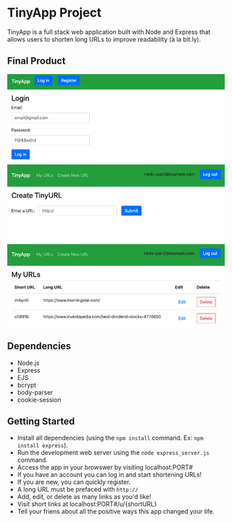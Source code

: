 # TinyApp Project

TinyApp is a full stack web application built with Node and Express that allows users to shorten long URLs to improve readability (à la bit.ly).

## Final Product

!["Log in Page."](https://github.com/mxrosenthal/tinyapp/blob/master/docs/wideLOGIN.png?raw=true)
!["Create a new TinyURL."](https://github.com/mxrosenthal/tinyapp/blob/master/docs/NewURL.png?raw=true)
!["Display the URLs you have saved."](https://github.com/mxrosenthal/tinyapp/blob/master/docs/MyURLs.png?raw=true)

## Dependencies

- Node.js
- Express
- EJS
- bcrypt
- body-parser
- cookie-session

## Getting Started

- Install all dependencies (using the `npm install` command. Ex: `npm install express`).
- Run the development web server using the `node express_server.js` command.
- Access the app in your browswer by visiting localhost:PORT#
- If you have an account you can log in and start shortening URLs!
- If you are new, you can quickly register.
- A long URL must be prefaced with `http://`
- Add, edit, or delete as many links as you'd like!
- Visit short links at localhost:PORT#/u/{shortURL}
- Tell your friens about all the positive ways this app changed your life.
